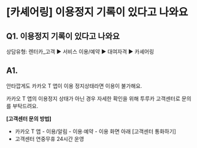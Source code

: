# [카셰어링] 이용정지 기록이 있다고 나와요

**Q1. 이용정지 기록이 있다고 나와요**
------------------------

상담유형: 렌터카\_고객 ▶ 서비스 이용/예약 ▶ 대여자격 ▶ 카셰어링

**A1.**
-------

안타깝게도 카카오 T 앱이 이용 정지상태라면 이용이 불가해요.

카카오 T 앱의 이용정지 상태가 아닌 경우 자세한 확인을 위해 투루카 고객센터로 문의를 부탁드려요.

**[고객센터 문의 방법]**  
- 카카오 T 앱 - 이용/알림 - 이용∙예약 - 이용 화면 아래 [고객센터 통화하기]  
- 고객센터 연중무휴 24시간 운영
